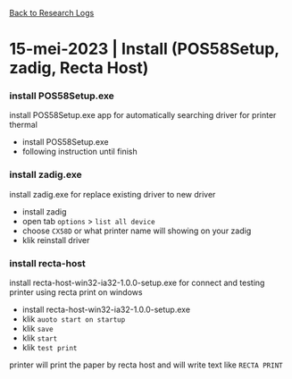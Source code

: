 [Back to Research Logs](https://github.com/denitiawan/research-electron-react-boilerplate-printthermal/blob/main/research-logs.md)

# 15-mei-2023 | Install (POS58Setup, zadig,  Recta Host)

### install POS58Setup.exe
install POS58Setup.exe app for automatically searching driver for printer thermal
- install POS58Setup.exe
- following instruction until finish

### install zadig.exe
install zadig.exe for replace existing driver to new driver
- install zadig
- open tab `options` > `list all device`
- choose `CX58D` or what printer name will showing on your zadig
- klik reinstall driver

### install recta-host
install recta-host-win32-ia32-1.0.0-setup.exe for connect and testing printer using recta print on windows
- install recta-host-win32-ia32-1.0.0-setup.exe
- klik `auoto start on startup`
- klik `save`
- klik `start`
- klik `test print`

printer will print the paper by recta host and will write text like `RECTA PRINT`




